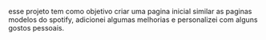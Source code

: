 esse projeto tem como objetivo criar uma pagina inicial similar as paginas modelos do spotify, adicionei algumas melhorias e personalizei com alguns gostos pessoais.
